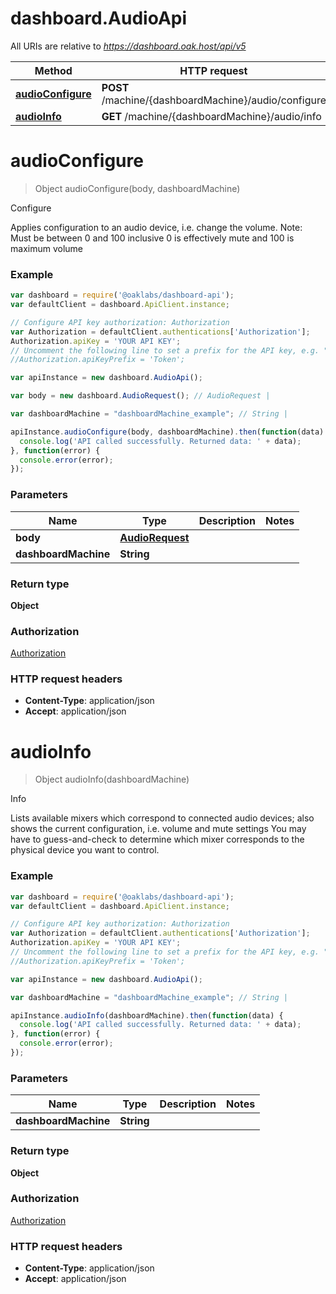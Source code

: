 # dashboard.AudioApi

All URIs are relative to *https://dashboard.oak.host/api/v5*

Method | HTTP request | Description
------------- | ------------- | -------------
[**audioConfigure**](AudioApi.md#audioConfigure) | **POST** /machine/{dashboardMachine}/audio/configure | Configure
[**audioInfo**](AudioApi.md#audioInfo) | **GET** /machine/{dashboardMachine}/audio/info | Info


<a name="audioConfigure"></a>
# **audioConfigure**
> Object audioConfigure(body, dashboardMachine)

Configure

Applies configuration to an audio device, i.e. change the volume. Note: Must be between 0 and 100 inclusive 0 is effectively mute and 100 is maximum volume

### Example
```javascript
var dashboard = require('@oaklabs/dashboard-api');
var defaultClient = dashboard.ApiClient.instance;

// Configure API key authorization: Authorization
var Authorization = defaultClient.authentications['Authorization'];
Authorization.apiKey = 'YOUR API KEY';
// Uncomment the following line to set a prefix for the API key, e.g. "Token" (defaults to null)
//Authorization.apiKeyPrefix = 'Token';

var apiInstance = new dashboard.AudioApi();

var body = new dashboard.AudioRequest(); // AudioRequest | 

var dashboardMachine = "dashboardMachine_example"; // String | 

apiInstance.audioConfigure(body, dashboardMachine).then(function(data) {
  console.log('API called successfully. Returned data: ' + data);
}, function(error) {
  console.error(error);
});

```

### Parameters

Name | Type | Description  | Notes
------------- | ------------- | ------------- | -------------
 **body** | [**AudioRequest**](AudioRequest.md)|  | 
 **dashboardMachine** | **String**|  | 

### Return type

**Object**

### Authorization

[Authorization](../README.md#Authorization)

### HTTP request headers

 - **Content-Type**: application/json
 - **Accept**: application/json

<a name="audioInfo"></a>
# **audioInfo**
> Object audioInfo(dashboardMachine)

Info

Lists available mixers which correspond to connected audio devices; also shows the current configuration, i.e. volume and mute settings You may have to guess-and-check to determine which mixer corresponds to the physical device you want to control.

### Example
```javascript
var dashboard = require('@oaklabs/dashboard-api');
var defaultClient = dashboard.ApiClient.instance;

// Configure API key authorization: Authorization
var Authorization = defaultClient.authentications['Authorization'];
Authorization.apiKey = 'YOUR API KEY';
// Uncomment the following line to set a prefix for the API key, e.g. "Token" (defaults to null)
//Authorization.apiKeyPrefix = 'Token';

var apiInstance = new dashboard.AudioApi();

var dashboardMachine = "dashboardMachine_example"; // String | 

apiInstance.audioInfo(dashboardMachine).then(function(data) {
  console.log('API called successfully. Returned data: ' + data);
}, function(error) {
  console.error(error);
});

```

### Parameters

Name | Type | Description  | Notes
------------- | ------------- | ------------- | -------------
 **dashboardMachine** | **String**|  | 

### Return type

**Object**

### Authorization

[Authorization](../README.md#Authorization)

### HTTP request headers

 - **Content-Type**: application/json
 - **Accept**: application/json

